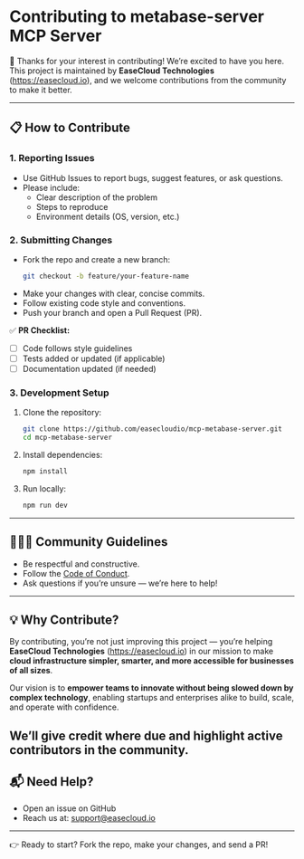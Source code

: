 # Contributing to metabase-server MCP Server

👋 Thanks for your interest in contributing! We’re excited to have you here.  
This project is maintained by **EaseCloud Technologies** (https://easecloud.io), and we welcome contributions from the community to make it better.  

---

## 📋 How to Contribute

### 1. Reporting Issues
- Use GitHub Issues to report bugs, suggest features, or ask questions.  
- Please include:
  - Clear description of the problem  
  - Steps to reproduce  
  - Environment details (OS, version, etc.)  

### 2. Submitting Changes
- Fork the repo and create a new branch:
  ```bash
  git checkout -b feature/your-feature-name
  ```
- Make your changes with clear, concise commits.  
- Follow existing code style and conventions.  
- Push your branch and open a Pull Request (PR).  

✅ **PR Checklist:**
- [ ] Code follows style guidelines  
- [ ] Tests added or updated (if applicable)  
- [ ] Documentation updated (if needed)  

### 3. Development Setup
1. Clone the repository:
   ```bash
   git clone https://github.com/easecloudio/mcp-metabase-server.git
   cd mcp-metabase-server
   ```
2. Install dependencies:
   ```bash
   npm install
   ```
3. Run locally:
   ```bash
   npm run dev
   ```

---

## 🧑‍🤝‍🧑 Community Guidelines
- Be respectful and constructive.  
- Follow the [Code of Conduct](CODE_OF_CONDUCT.md).  
- Ask questions if you’re unsure — we’re here to help!  

---

## 💡 Why Contribute?
By contributing, you’re not just improving this project — you’re helping  **EaseCloud Technologies** (https://easecloud.io) in our mission to make **cloud infrastructure simpler, smarter, and more accessible for businesses of all sizes**.  

Our vision is to **empower teams to innovate without being slowed down by complex technology**, enabling startups and enterprises alike to build, scale, and operate with confidence.  

We’ll give credit where due and highlight active contributors in the community.  
---

## 📬 Need Help?
- Open an issue on GitHub  
- Reach us at: support@easecloud.io  

---

👉 Ready to start? Fork the repo, make your changes, and send a PR!
